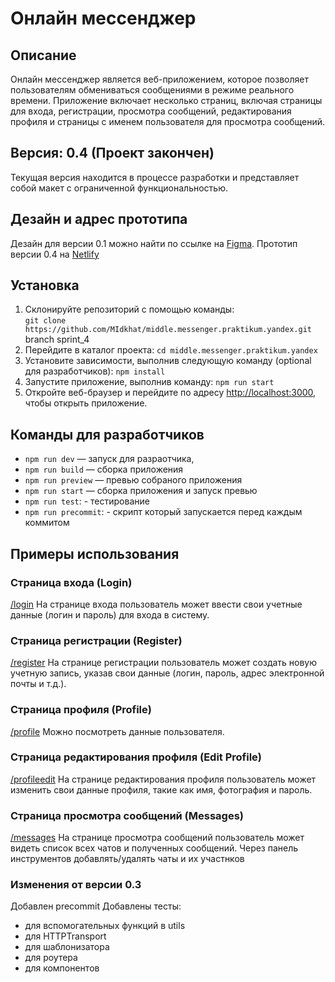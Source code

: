 # Онлайн мессенджер

## Описание

Онлайн мессенджер является веб-приложением, которое позволяет пользователям обмениваться сообщениями
в режиме реального времени. Приложение включает несколько страниц, включая страницы для входа,
регистрации, просмотра сообщений, редактирования профиля и страницы с именем пользователя для
просмотра сообщений.

## Версия: 0.4 (Проект закончен)

Текущая версия находится в процессе разработки и представляет собой макет с ограниченной
функциональностью.

## Дезайн и адрес прототипа

Дезайн для версии 0.1 можно найти по ссылке на
[Figma](https://www.figma.com/file/3fadPRCD38XteX6sDx6hNk/Messenger?type=design&node-id=0%3A1&t=PYURXJQ9XpU48Zk7-1).
Прототип версии 0.4 на [Netlify](https://https://brilliant-sptint4.netlify.app/)

## Установка

1.  Склонируйте репозиторий с помощью команды:  
    `git clone https://github.com/MIdkhat/middle.messenger.praktikum.yandex.git` branch sprint_4
2.  Перейдите в каталог проекта: `cd middle.messenger.praktikum.yandex`
3.  Установите зависимости, выполнив следующую команду (optional для разработчиков): `npm install`
4.  Запустите приложение, выполнив команду: `npm run start`
5.  Откройте веб-браузер и перейдите по адресу [http://localhost:3000](http://localhost:3000), чтобы
    открыть приложение.

## Команды для разработчиков

- `npm run dev` — запуск для разраотчика,
- `npm run build` — сборка приложения
- `npm run preview` — превью собраного приложения
- `npm run start` — сборка приложения и запуск превью
- `npm run test`: - тестирование
- `npm run precommit`: - скрипт который запускается перед каждым коммитом

## Примеры использования

### Страница входа (Login)

[/login](http://localhost:3000/login) На странице входа пользователь может ввести свои учетные
данные (логин и пароль) для входа в систему.

### Страница регистрации (Register)

[/register](http://localhost:3000/register) На странице регистрации пользователь может создать новую
учетную запись, указав свои данные (логин, пароль, адрес электронной почты и т.д.).

### Страница профиля (Profile)

[/profile](http://localhost:3000/profile) Можно посмотреть данные пользователя.

### Страница редактирования профиля (Edit Profile)

[/profileedit](http://localhost:3000/profileedit) На странице редактирования профиля пользователь
может изменить свои данные профиля, такие как имя, фотография и пароль.

### Страница просмотра сообщений (Messages)

[/messages](http://localhost:3000/messenger) На странице просмотра сообщений пользователь может
видеть список всех чатов и полученных сообщений. Через панель инструментов добавлять/удалять чаты и
их участнков

### Изменения от версии 0.3

Добавлен precommit
Добавлены тесты:

- для вспомогательных функций в utils
- для HTTPTransport
- для шаблонизатора
- для роутера
- для компонентов
